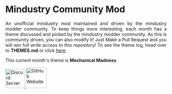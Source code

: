 # Mindustry Community Mod

<p align=justify>An unofficial mindustry mod maintained and driven by the mindustry modder community. To keep things more interesting, each month has a theme discussed and picked by the mindustry modder community. As this is community driven, you can also modify it! Just Make a Pull Request and you will win full write access to this repository! To see the theme log, head over to <b>THEMES.md</b> or click <a href="THEMES.md">here</a>.
<p>

This current month's theme is **Mechanical Madness**

<p align=left>
  <a href="https://discord.gg/nwHgCfd">
    <img alt="Discord Server" src="https://discord.com/assets/e05ead6e6ebc08df9291738d0aa6986d.png" width=60>
  </a>
  <a href="https://thepythonguy3.github.io/Community-Mod/">
    <img alt="GitHub Website" src="https://github.githubassets.com/images/modules/logos_page/GitHub-Mark.png" width=65>
  </a>
</p>
  
  

